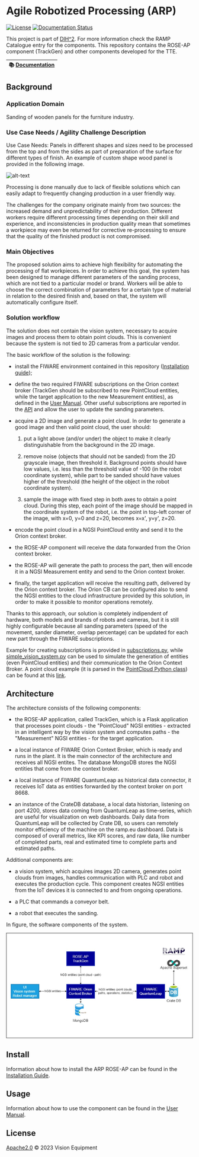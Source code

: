 # Agile Robotized Processing (ARP)

[![License](https://img.shields.io/badge/License-Apache%202.0-blue.svg)](https://opensource.org/licenses/Apache-2.0)
[![Documentation Status](https://readthedocs.org/projects/arp/badge/?version=latest)](https://arp.readthedocs.io/en/latest)

This project is part of [DIH^2](http://www.dih-squared.eu/). For more information check the RAMP Catalogue entry for the components.
This repository contains the ROSE-AP component (TrackGen) and other components developed for the TTE.

| :books: [Documentation](https://arp.readthedocs.io/en/latest) |
| --------------------------------------------- | 


## Background

### Application Domain

Sanding of wooden panels for the furniture industry.

### Use Case Needs / Agility Challenge Description

Use Case Needs: Panels in different shapes and sizes need to be processed from the top and from the sides as part of preparation 
of the surface for different types of finish. An example of custom shape wood panel is provided in the following image.

![alt-text](docs/images/panel.png)

Processing is done manually due to lack of flexible solutions which can easily adapt to frequently changing production in a user friendly way.

The challenges for the company originate mainly from two sources: the increased demand and unpredictability of their production. 
Different workers require different processing times depending on their skill and experience, and inconsistencies in production 
quality mean that sometimes a workpiece may even be returned for corrective re-processing to ensure that the quality of the
finished product is not compromised.

### Main Objectives

The proposed solution aims to achieve high flexibility for automating the processing of flat workpieces.
In order to achieve this goal, the system has been designed to manage different parameters of the sanding process,
which are not tied to a particular model or brand.
Workers will be able to choose the correct combination of parameters for a certain type of material in relation to the 
desired finish and, based on that, the system will automatically configure itself.

### Solution workflow

The solution does not contain the vision system, necessary to acquire images and process them to obtain point clouds.
This is convenient because the system is not tied to 2D cameras from a particular vendor.

The basic workflow of the solution is the following:

- install the FIWARE environment contained in this repository ([Installation guide](docs/installationguide.md));

- define the two required FIWARE subscriptions on the Orion context broker (TrackGen should be subscribed to new PointCloud
  entities, while the target application to the new Measurement entities), as defined in the [User Manual](docs/usermanual.md).
  Other useful subscriptions are reported in the [API](docs/api.md) and allow the user to update the sanding parameters. 

- acquire a 2D image and generate a point cloud. In order to generate a good image and then valid point cloud, the user should:

    1. put a light above (and/or under) the object to make it clearly distinguishable from the background in the 2D image.
    
    2. remove noise (objects that should not be sanded) from the 2D grayscale image, then threshold it. 
       Background points should have low values, i.e. less than the threshold value of -100 (in the robot coordinate system), 
       while part to be sanded should have values higher of the threshold (the height of the object in the robot coordinate
       system). 
    
    3. sample the image with fixed step in both axes to obtain a point cloud. During this step, each point of the image 
       should be mapped in the coordinate system of the robot, i.e. the point in top-left corner of the image, with x=0,
       y=0 and z=20, becomes x=x', y=y', z=20.
    
- encode the point cloud in a NGSI PointCloud entity and send it to the Orion context broker.

- the ROSE-AP component will receive the data forwarded from the Orion context broker. 

- the ROSE-AP will generate the path to process the part, then will encode it in a NGSI Measurement entity and send to 
  the Orion context broker.

- finally, the target application will receive the resulting path, delivered by the Orion context broker. The Orion CB 
  can be configured also to send the NGSI entities to the cloud infrastructure provided by this solution, in order to
  make it possible to monitor operations remotely. 

Thanks to this approach, our solution is completely indipendent of hardware, both models and brands of robots and cameras, 
but it is still highly configurable because all sanding parameters (speed of the movement, sander diameter, overlap 
percentage) can be updated for each new part through the FIWARE subscriptions.

Example for creating subscriptions is provided in [subscriptions.py](src/utils/subscriptions.py), while [simple_vision_system.py](src/utils/simple_vision_system.py)
can be used to simulate the generation of entities (even PointCloud entities) and their communication to the Orion
Context Broker. A point cloud example (it is parsed in the [PointCloud Python class](src/entities/point_cloud.py)) can
be found at this [link](src/assets/raw_point_cloud.txt).

## Architecture

The architecture consists of the following components:

 - the ROSE-AP application, called TrackGen, which is a Flask application that processes point clouds - the "PointCloud" NGSI entities - 
   extracted in an intelligent way by the vision system and computes paths - the "Measurement" NGSI entities - for the target application.

 - a local instance of FIWARE Orion Context Broker, which is ready and runs in the plant. It is the main connector of the 
   architecture and receives all NGSI entites. The database MongoDB stores the NGSI entities that come from the context broker.

 - a local instance of FIWARE QuantumLeap as historical data connector, it receives IoT data as entities forwarded by the context broker 
   on port 8668.
 
 - an instance of the CrateDB database, a local data historian, listening on port 4200, stores data coming from QuantumLeap as time-series, 
   which are useful for visualization on web dashboards. Daily data from QuantumLeap will be collected by Crate DB, so users can remotely monitor efficiency of the machine on the ramp.eu dashboard. Data is composed of overall metrics, like KPI scores, and raw data, like number of completed parts, real and estimated time to complete parts and estimated paths.

Additional components are:

 - a vision system, which acquires images 2D camera, generates point clouds from images, handles communication with PLC and robot 
   and executes the production cycle. This component creates NGSI entities from the IoT devices it is connected to and from ongoing operations.  

 - a PLC that commands a conveyor belt.

 - a robot that executes the sanding.
 
In figure, the software components of the system.

![alt-text](docs/images/architecture.png)

## Install

Information about how to install the ARP ROSE-AP can be found in the [Installation Guide](docs/installationguide.md).

## Usage

Information about how to use the component can be found in the [User Manual](docs/usermanual.md).

## License

[Apache2.0](LICENSE) © 2023 Vision Equipment 
